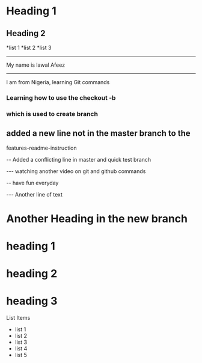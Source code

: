 # Heading 1
## Heading 2

*list 1
*list 2
*list 3

****
My name is lawal Afeez
****

I am from Nigeria, learning Git commands 

### Learning how to use the checkout -b
### which is used to create branch
## added a new line not in the master branch to the 
features-readme-instruction


-- Added a conflicting line in master and quick test branch


--- watching another video on git and github commands

-- have fun everyday

--- Another line of text

# Another Heading in the new branch
# heading 1
# heading 2
# heading 3

List Items
- list 1
- list 2
- list 3
- list 4
- list 5